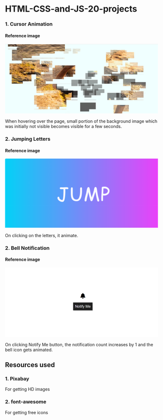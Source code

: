 # HTML-CSS-and-JS-20-projects

### 1. Cursor Animation

#### Reference image

![Project1](./assets/Project1.png)

When hovering over the page, small portion of the background image which was initially not visible becomes visible for a few seconds.

### 2. Jumping Letters

#### Reference image

![Project2](./assets/Project2.png)

On clicking on the letters, it animate.

### 2. Bell Notification

#### Reference image

![Project3](./assets/Project3.png)

On clicking Notify Me button, the notification count increases by 1 and the bell icon gets animated.

## Resources used

### 1. Pixabay

For getting HD images

### 2. font-awesome

For getting free icons